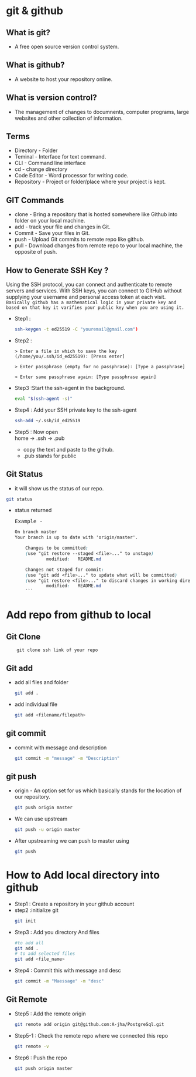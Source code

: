 # git & github

## What is git?

- A free open source version control system.

## What is github?

- A website to host your repository online.

## What is version control?

- The management of changes to documnents, computer programs, large websites and other collection of information.

## Terms

- Directory - Folder
- Teminal - Interface for text command.
- CLI - Command line interface
- cd - change directory
- Code Editor - Word processor for writing code.
- Repository - Project or folder/place where your project is kept.

## GIT Commands

- clone - Bring a repository that is hosted somewhere like Github into folder on your local machine.
- add - track your file and changes in Git.
- Commit - Save your files in Git.
- push - Upload Git commits to remote repo like github.
- pull - Download changes from remote repo to your local machine, the opposite of push.

## How to Generate SSH Key ?

Using the SSH protocol, you can connect and authenticate to remote servers and services. With SSH keys, you can connect to GitHub without supplying your username and personal access token at each visit.<br>
`Basically github has a mathematical logic in your private key and based on that key it varifies your public key when you are using it.`

- Step1 :

  ```bash
  ssh-keygen -t ed25519 -C "youremail@gmail.com")
  ```

- Step2 :

  ```
  > Enter a file in which to save the key (/home/you/.ssh/id_ed25519): [Press enter]

  > Enter passphrase (empty for no passphrase): [Type a passphrase]

  > Enter same passphrase again: [Type passphrase again]
  ```

- Step3 :Start the ssh-agent in the background.

  ```bash
  eval "$(ssh-agent -s)"
  ```

- Step4 : Add your SSH private key to the ssh-agent
  ```bash
  ssh-add ~/.ssh/id_ed25519
  ```
- Step5 : Now open <br>
  home -> .ssh -> .pub
  - copy the text and paste to the github.
  - .pub stands for public

## Git Status

- it will show us the status of our repo.

```bash
git status
```

- status returned<br>

  <kbd>Example - </kbd>

  ````css
  On branch master
  Your branch is up to date with 'origin/master'.

      Changes to be committed:
      (use "git restore --staged <file>..." to unstage)
              modified:   README.md

      Changes not staged for commit:
      (use "git add <file>..." to update what will be committed)
      (use "git restore <file>..." to discard changes in working directory)
              modified:   README.md
      ```
  ````

# Add repo from github to local

## Git Clone

```
    git clone ssh link of your repo
```

## Git add

- add all files and folder
  ```bash
  git add .
  ```
- add individual file
  ```bash
  git add <filename/filepath>
  ```

## git commit

- commit with message and description
  ```bash
  git commit -m "message" -m "Description"
  ```

## git push

- origin - An option set for us which basically stands for the location of our repository.

  ```bash
  git push origin master
  ```

- We can use upstream
  ```bash
  git push -u origin master
  ```
- After upstreaming we can push to master using
  ```bash
  git push
  ```

# How to Add local directory into github

- Step1 : Create a repository in your github account
- step2 :initialize git
  ```bash
  git init
  ```
- Step3 : Add you directory And files
  ```bash
  #to add all
  git add .
  # to add selected files
  git add <file_name>
  ```
- Step4 : Commit this with message and desc
  ```bash
  git commit -m "Maessage" -m "desc"
  ```

## Git Remote

- Step5 : Add the remote origin
  ```bash
  git remote add origin git@github.com:A-jha/PostgreSql.git
  ```
- Step5-1 : Check the remote repo where we connected this repo
  ```bash
  git remote -v
  ```
- Step6 : Push the repo
  ```bash
  git push origin master
  ```
